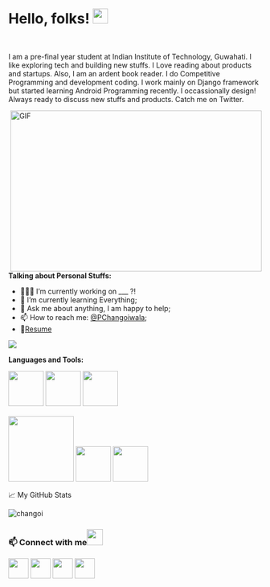 
# Hello, folks! <img src="https://raw.githubusercontent.com/MartinHeinz/MartinHeinz/master/wave.gif" width="30px">


<br />

I am a pre-final year student at Indian Institute of Technology, Guwahati. I like exploring tech and building new stuffs. I Love reading about products and startups. Also, I am an ardent book reader. I do Competitive Programming and development coding. I work mainly on Django framework but started learning Android Programming recently. I occassionally design! Always ready to discuss new stuffs and products. Catch me on Twitter.


  <img align="right" alt="GIF" src="https://github.com/abhisheknaiidu/abhisheknaiidu/blob/master/code.gif?raw=true" width="500" height="320" />
  
**Talking about Personal Stuffs:**

- 👨🏽‍💻 I’m currently working on ___ ?!
- 🌱 I’m currently learning Everything; 
- 💬 Ask me about anything, I am happy to help;
- 📫 How to reach me: [@PChangoiwala](https://twitter.com/PChangoiwala);
- 📝[Resume](https://drive.google.com/)

![](https://visitor-badge.glitch.me/badge?page_id=PulkitChangoiwala.PulkitChangoiwala)


**Languages and Tools:**  
 
<p align="center">
  <div align="left" >
  <img src="https://raw.githubusercontent.com/ShahriarShafin/ShahriarShafin/main/Assets/html.gif" width="70">
  <img src="https://raw.githubusercontent.com/ShahriarShafin/ShahriarShafin/main/Assets/css.gif" width="70">
  <img src="https://raw.githubusercontent.com/ShahriarShafin/ShahriarShafin/main/Assets/js.webp" width="70">
  </div>
  <br>
  <div align="left">
 <img src="https://raw.githubusercontent.com/ShahriarShafin/ShahriarShafin/main/Assets/git.gif" width="130">
  <img src="https://raw.githubusercontent.com/ShahriarShafin/ShahriarShafin/main/Assets/bootstrap.gif" width="70">
  <img src="https://raw.githubusercontent.com/ShahriarShafin/ShahriarShafin/main/Assets/github.webp" width="70">
  </div>
</p>


<!-- TODO-IST:START 
🚧 **My Todoist Stats:**
🏆            
🌸            
✅  
⏳  
-->
<!-- TODO-IST:END -->


📈 My GitHub Stats

<p align="left"> <img src="https://github-readme-stats.vercel.app/api?username=PulkitChangoiwala&show_icons=true&theme=gotham" alt="changoi" />



### 📫 Connect with me<img src="https://raw.githubusercontent.com/ShahriarShafin/ShahriarShafin/main/Assets/handshake.gif" height="32px">
 
<a href="https://www.linkedin.com/in/pulkitchangoiwala/" target="_blank"><img src="https://cdn2.iconfinder.com/data/icons/social-media-2285/512/1_Linkedin_unofficial_colored_svg-128.png" width="40"></a> <a href="https://twitter.com/PChangoiwala" target="_blank" ><img src="https://cdn2.iconfinder.com/data/icons/social-media-2285/512/1_Twitter3_colored_svg-128.png" width="40" ></a> <a href="https://www.facebook.com/pulkitgarg2208/" target="_blank"><img src="https://cdn1.iconfinder.com/data/icons/social-media-2285/512/Colored_Facebook3_svg-128.png" width="40"></a> <a href="mailto:changoiw@iitg.ac.in" target="_blank"><img src="https://image.flaticon.com/icons/svg/281/281769.svg" width="40"></a>
<br>
<br>
























<!--
**PulkitChangoiwala/PulkitChangoiwala** is a ✨ _special_ ✨ repository because its `README.md` (this file) appears on your GitHub profile.

Here are some ideas to get you started:

- 🔭 I’m currently working on ...
- 🌱 I’m currently learning ...
- 👯 I’m looking to collaborate on ...
- 🤔 I’m looking for help with ...
- 💬 Ask me about ...
- 📫 How to reach me: ...
- 😄 Pronouns: ...
- ⚡ Fun fact: ...
-->

